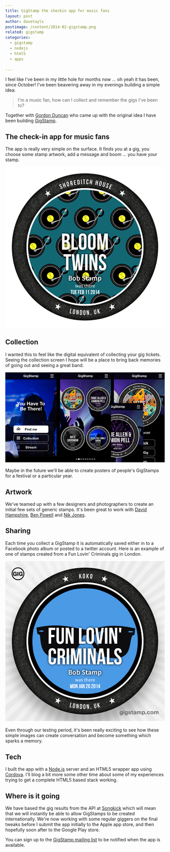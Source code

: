 ```yaml
---
title: GigStamp the checkin app for music fans
layout: post
author: davetayls
postimage: /content/2014-02-gigstamp.png
related: gigstamp
categories: 
  - gigstamp
  - nodejs
  - html5
  - apps
  
---
```


I feel like I've been in my little hole for months now ... oh yeah it has been, since October! I've been beavering away in my evenings building a simple idea: 

> I'm a music fan, how can I collect and remember the gigs I've been to?

Together with [Gordon Duncan](http://www.apb-pr.co.uk/) who came up with the original idea I have been building [GigStamp](http://gigstamp.com).

## The check-in app for music fans

The app is really very simple on the surface. It finds you at a gig, you choose some stamp artwork, add a message and boom ... you have your stamp.

![share](/content/2014-02-gigstamp-stamp.png)

## Collection

I wanted this to feel like the digital equivalent of collecting your gig tickets. Seeing the collection screen I hope will be a place to bring back memories of going out and seeing a great band.

![screens](/content/2014-02-gigstamp-screens.png)

Maybe in the future we'll be able to create posters of people's GigStamps for a festival or a particular year.

## Artwork

We've teamed up with a few designers and photographers to create an initial few sets of generic stamps. It's been great to work with [David Hampshire](https://www.behance.net/DavidHampshire), [Ben Powell](http://www.rootcreations.co.uk/) and [Nik Jones](http://www.helloimnik.co.uk/).

## Sharing

Each time you collect a GigStamp it is automatically saved either in to a Facebook photo album or posted to a twitter account. Here is an example of one of stamps created from a Fun Lovin' Criminals gig in London.

![share](/content/2014-02-gigstamp-facebook.png)

Even through our testing period, it's been really exciting to see how these simple images can create conversation and become something which sparks a memory.

## Tech

I built the app with a [Node.js](http://nodejs.org) server and an HTML5 wrapper app using [Cordova](http://cordova.apache.org/). I'll blog a bit more some other time about some of my experiences trying to get a complete HTML5 based stack working.

## Where is it going

We have based the gig results from the API at [Songkick](http://www.songkick.com/) which will mean that we will instantly be able to allow GigStamps to be created internationally. We're now working with some regular giggers on the final tweaks before I submit the app initially to the Apple app store, and then hopefully soon after to the Google Play store.

You can sign up to the [GigStamp mailing list](http://gigstamp.com) to be notified when the app is available.